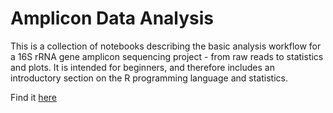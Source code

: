 # Amplicon Data Analysis

This is a collection of notebooks describing the basic analysis workflow for a 16S rRNA gene amplicon sequencing project - from raw reads to statistics and plots. It is intended for beginners, and therefore includes an introductory section on the R programming language and statistics.

Find it [here](https://russel88.github.io/amplicon_data_analysis/)
